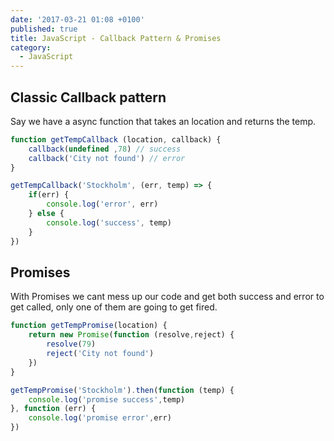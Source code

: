 ```yaml
---
date: '2017-03-21 01:08 +0100'
published: true
title: JavaScript - Callback Pattern & Promises
category:
  - JavaScript
---
```


## Classic Callback pattern

Say we have a async function that takes an location and returns the temp.

```js
function getTempCallback (location, callback) {
	callback(undefined ,78) // success
    callback('City not found') // error
}

getTempCallback('Stockholm', (err, temp) => {
	if(err) {
    	console.log('error', err)
    } else {
    	console.log('success', temp)
    }
})
```


## Promises

With Promises we cant mess up our code and get both success and error to get called, only one of them are going to get fired. 

```js
function getTempPromise(location) {
	return new Promise(function (resolve,reject) {
    	resolve(79)
        reject('City not found')
    })
}

getTempPromise('Stockholm').then(function (temp) {
	console.log('promise success',temp)
}, function (err) {
	console.log('promise error',err)
})
```